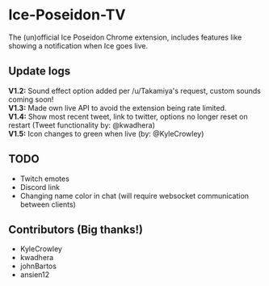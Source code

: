 # Ice-Poseidon-TV
The (un)official Ice Poseidon Chrome extension, includes features like showing a notification when Ice goes live.

## Update logs
**V1.2:** Sound effect option added per /u/Takamiya's request, custom sounds coming soon!  
**V1.3:** Made own live API to avoid the extension being rate limited.  
**V1.4:** Show most recent tweet, link to twitter, options no longer reset on restart (Tweet functionality by: @kwadhera)  
**V1.5:** Icon changes to green when live (by: @KyleCrowley)

## TODO
- Twitch emotes
- Discord link
- Changing name color in chat (will require websocket communication between clients)

## Contributors (Big thanks!)
- KyleCrowley
- kwadhera
- johnBartos
- ansien12
